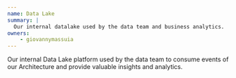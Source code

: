 ```yaml
---
name: Data Lake
summary: |
  Our internal datalake used by the data team and business analytics.
owners:
    - giovannymassuia
---
```


Our internal Data Lake platform used by the data team to consume events of our Architecture and
provide valuable insights and analytics.

<NodeGraph />

